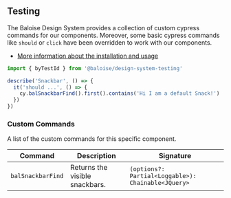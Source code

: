 ## Testing

The Baloise Design System provides a collection of custom cypress commands for our components. Moreover, some basic cypress commands like `should` or `click` have been overridden to work with our components.

- [More information about the installation and usage](?path=/docs/development-testing--page)

<!-- START: human documentation -->

```typescript
import { byTestId } from '@baloise/design-system-testing'

describe('Snackbar', () => {
  it('should ...', () => {
    cy.balSnackbarFind().first().contains('Hi I am a default Snack!')
  })
})
```

<!-- END: human documentation -->

### Custom Commands

A list of the custom commands for this specific component.

| Command           | Description                    | Signature                                          |
| ----------------- | ------------------------------ | -------------------------------------------------- |
| `balSnackbarFind` | Returns the visible snackbars. | `(options?: Partial<Loggable>): Chainable<JQuery>` |
